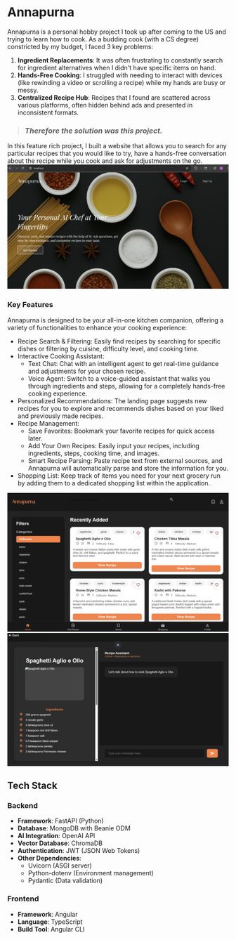 # Annapurna

Annapurna is a personal hobby project I took up after coming to the US and trying to learn how to cook. As a budding cook (with a CS degree) constricted by my budget, I faced 3 key problems:
1. **Ingredient Replacements**: It was often frustrating to constantly search for ingredient alternatives when I didn't have specific items on hand. 
2. **Hands-Free Cooking**: I struggled with needing to interact with devices (like rewinding a video or scrolling a recipe) while my hands are busy or messy. 
3. **Centralized Recipe Hub**: Recipes that I found are scattered across various platforms, often hidden behind ads and presented in inconsistent formats.

> ### _Therefore the solution was this project._

In this feature rich project, I built a website that allows you to search for any particular recipes that you would like to try, have a hands-free conversation about the recipe while you cook and ask for adjustments on the go. 
![Landing Page Screenshot](docs/screenshots/landing.png)

### Key Features
Annapurna is designed to be your all-in-one kitchen companion, offering a variety of functionalities to enhance your cooking experience:

 - Recipe Search & Filtering: Easily find recipes by searching for specific dishes or filtering by cuisine, difficulty level, and cooking time.
 - Interactive Cooking Assistant:
   - Text Chat: Chat with an intelligent agent to get real-time guidance and adjustments for your chosen recipe.
   - Voice Agent: Switch to a voice-guided assistant that walks you through ingredients and steps, allowing for a completely hands-free cooking experience.
 - Personalized Recommendations: The landing page suggests new recipes for you to explore and recommends dishes based on your liked and previously made recipes.
 - Recipe Management:
   - Save Favorites: Bookmark your favorite recipes for quick access later.
   - Add Your Own Recipes: Easily input your recipes, including ingredients, steps, cooking time, and images.
   - Smart Recipe Parsing: Paste recipe text from external sources, and Annapurna will automatically parse and store the information for you.
 - Shopping List: Keep track of items you need for your next grocery run by adding them to a dedicated shopping list within the application.

![Home Page Screenshot](docs/screenshots/homePage.png)
![Recipe Chat Page Screenshot](docs/screenshots/recipeChat.png)

## Tech Stack

### Backend
- **Framework**: FastAPI (Python)
- **Database**: MongoDB with Beanie ODM
- **AI Integration**: OpenAI API
- **Vector Database**: ChromaDB
- **Authentication**: JWT (JSON Web Tokens)
- **Other Dependencies**:
  - Uvicorn (ASGI server)
  - Python-dotenv (Environment management)
  - Pydantic (Data validation)

### Frontend
- **Framework**: Angular
- **Language**: TypeScript
- **Build Tool**: Angular CLI
